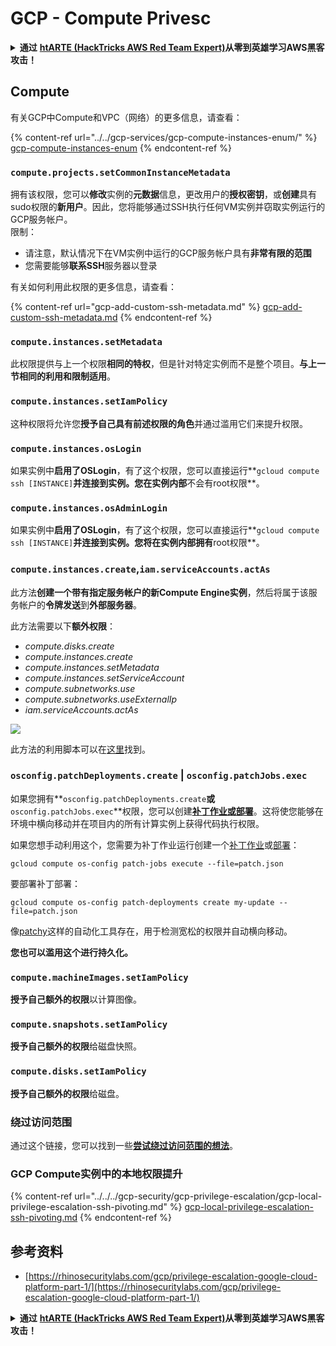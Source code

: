# GCP - Compute Privesc

<details>

<summary><strong>通过</strong> <a href="https://training.hacktricks.xyz/courses/arte"><strong>htARTE (HackTricks AWS Red Team Expert)</strong></a><strong>从零到英雄学习AWS黑客攻击！</strong></summary>

支持HackTricks的其他方式：

* 如果您想在**HackTricks中看到您的公司广告**或**下载HackTricks的PDF**，请查看[**订阅计划**](https://github.com/sponsors/carlospolop)！
* 获取[**官方的PEASS & HackTricks商品**](https://peass.creator-spring.com)
* 发现[**PEASS家族**](https://opensea.io/collection/the-peass-family)，我们独家的[**NFTs系列**](https://opensea.io/collection/the-peass-family)
* **加入** 💬 [**Discord群组**](https://discord.gg/hRep4RUj7f) 或 [**telegram群组**](https://t.me/peass) 或在 **Twitter** 🐦 上**关注**我 [**@carlospolopm**](https://twitter.com/carlospolopm)**。**
* **通过向** [**HackTricks**](https://github.com/carlospolop/hacktricks) 和 [**HackTricks Cloud**](https://github.com/carlospolop/hacktricks-cloud) github仓库提交PR来分享您的黑客技巧。

</details>

## Compute

有关GCP中Compute和VPC（网络）的更多信息，请查看：

{% content-ref url="../../gcp-services/gcp-compute-instances-enum/" %}
[gcp-compute-instances-enum](../../gcp-services/gcp-compute-instances-enum/)
{% endcontent-ref %}

### `compute.projects.setCommonInstanceMetadata`

拥有该权限，您可以**修改**实例的**元数据**信息，更改用户的**授权密钥**，或**创建**具有sudo权限的**新用户**。因此，您将能够通过SSH执行任何VM实例并窃取实例运行的GCP服务帐户。\
限制：

* 请注意，默认情况下在VM实例中运行的GCP服务帐户具有**非常有限的范围**
* 您需要能够**联系SSH**服务器以登录

有关如何利用此权限的更多信息，请查看：

{% content-ref url="gcp-add-custom-ssh-metadata.md" %}
[gcp-add-custom-ssh-metadata.md](gcp-add-custom-ssh-metadata.md)
{% endcontent-ref %}

### `compute.instances.setMetadata`

此权限提供与上一个权限**相同的特权**，但是针对特定实例而不是整个项目。**与上一节相同的利用和限制适用**。

### `compute.instances.setIamPolicy`

这种权限将允许您**授予自己具有前述权限的角色**并通过滥用它们来提升权限。

### **`compute.instances.osLogin`**

如果实例中**启用了OSLogin**，有了这个权限，您可以直接运行**`gcloud compute ssh [INSTANCE]`**并连接到实例。您在实例内部**不会有root权限**。

### **`compute.instances.osAdminLogin`**

如果实例中**启用了OSLogin**，有了这个权限，您可以直接运行**`gcloud compute ssh [INSTANCE]`**并连接到实例。您将在实例内部拥有**root权限**。

### `compute.instances.create`,`iam.serviceAccounts.actAs`

此方法**创建一个带有指定服务帐户的新Compute Engine实例**，然后将属于该服务帐户的**令牌发送**到**外部服务器**。

此方法需要以下**额外权限**：

* _compute.disks.create_
* _compute.instances.create_
* _compute.instances.setMetadata_
* _compute.instances.setServiceAccount_
* _compute.subnetworks.use_
* _compute.subnetworks.useExternalIp_
* _iam.serviceAccounts.actAs_

![](https://rhinosecuritylabs.com/wp-content/uploads/2020/04/image9-750x594.png)

此方法的利用脚本可以在[这里](https://github.com/RhinoSecurityLabs/GCP-IAM-Privilege-Escalation/blob/master/ExploitScripts/compute.instances.create.py)找到。

### `osconfig.patchDeployments.create` | `osconfig.patchJobs.exec`

如果您拥有**`osconfig.patchDeployments.create`**或**`osconfig.patchJobs.exec`**权限，您可以创建[**补丁作业或部署**](https://blog.raphael.karger.is/articles/2022-08/GCP-OS-Patching)。这将使您能够在环境中横向移动并在项目内的所有计算实例上获得代码执行权限。

如果您想手动利用这个，您需要为补丁作业运行创建一个[补丁作业](https://github.com/rek7/patchy/blob/main/pkg/engine/patches/patch\_job.json)或[部署](https://github.com/rek7/patchy/blob/main/pkg/engine/patches/patch\_deployment.json)：

`gcloud compute os-config patch-jobs execute --file=patch.json`

要部署补丁部署：

`gcloud compute os-config patch-deployments create my-update --file=patch.json`

像[patchy](https://github.com/rek7/patchy)这样的自动化工具存在，用于检测宽松的权限并自动横向移动。

**您也可以滥用这个进行持久化。**

### `compute.machineImages.setIamPolicy`

**授予自己额外的权限**以计算图像。

### `compute.snapshots.setIamPolicy`

**授予自己额外的权限**给磁盘快照。

### `compute.disks.setIamPolicy`

**授予自己额外的权限**给磁盘。

### 绕过访问范围

通过这个链接，您可以找到一些[**尝试绕过访问范围的想法**](../../../gcp-security/gcp-privilege-escalation/)。

### GCP Compute实例中的本地权限提升

{% content-ref url="../../../gcp-security/gcp-privilege-escalation/gcp-local-privilege-escalation-ssh-pivoting.md" %}
[gcp-local-privilege-escalation-ssh-pivoting.md](../../../gcp-security/gcp-privilege-escalation/gcp-local-privilege-escalation-ssh-pivoting.md)
{% endcontent-ref %}

## 参考资料

* [https://rhinosecuritylabs.com/gcp/privilege-escalation-google-cloud-platform-part-1/](https://rhinosecuritylabs.com/gcp/privilege-escalation-google-cloud-platform-part-1/)

<details>

<summary><strong>通过</strong> <a href="https://training.hacktricks.xyz/courses/arte"><strong>htARTE (HackTricks AWS Red Team Expert)</strong></a><strong>从零到英雄学习AWS黑客攻击！</strong></summary>

支持HackTricks的其他方式：

* 如果您想在**HackTricks中看到您的公司广告**或**下载HackTricks的PDF**，请查看[**订阅计划**](https://github.com/sponsors/carlospolop)！
* 获取[**官方的PEASS & HackTricks商品**](https://peass.creator-spring.com)
* 发现[**PEASS家族**](https://opensea.io/collection/the-peass-family)，我们独家的[**NFTs系列**](https://opensea.io/collection/the-peass-family)
* **加入** 💬 [**Discord群组**](https://discord.gg/hRep4RUj7f) 或 [**telegram群组**](https://t.me/peass) 或在 **Twitter** 🐦 上**关注**我 [**@carlospolopm**](https://twitter.com/carlospolopm)**。**
* **通过向** [**HackTricks**](https://github.com/carlospolop/hacktricks) 和 [**HackTricks Cloud**](https://github.com/carlospolop/hacktricks-cloud) github仓库提交PR来分享您的黑客技巧。

</details>
